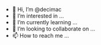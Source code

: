 - 👋 Hi, I’m @decimac
- 👀 I’m interested in ...
- 🌱 I’m currently learning ...
- 💞️ I’m looking to collaborate on ...
- 📫 How to reach me ...

<!---
decimac/decimac is a ✨ special ✨ repository because its `README.md` (this file) appears on your GitHub profile.
You can click the Preview link to take a look at your changes.
--->
